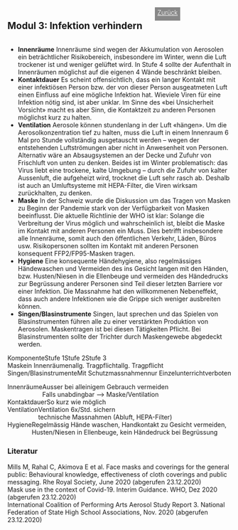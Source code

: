 <html>
  <head>
    <title>Modul 3</title>
    <meta charset="utf-8" />
    <meta http-equiv="expires" content="0">
  <style>
 /* FONTS */
 @import url("https://fonts.googleapis.com/css?family=Open+Sans+Condensed:300,700");
</style>
  </head>
  <body>
 <div style="display:flex;"><h2>Modul 3: Infektion verhindern</h2><div style="margin-left:2em;padding:3px 6px 0 6px;background-color:#888;color:#fff;font-weight:300;height:27px!important;"><a href="main" style="color:#fff;">Zurück</a></div></div>
    <div class="twocol">
    <div class="ntext">
      <ul>
        <li><strong>Innenräume</strong> Innenräume sind wegen der Akkumulation von Aerosolen ein beträchtlicher Risikobereich, insbesondere im Winter, wenn die Luft trockener ist und weniger gelüftet wird. In Stufe 4 sollte der Aufenthalt in Innenräumen möglichst auf die eigenen 4 Wände beschränkt bleiben.</li>
        <li><strong>Kontaktdauer</strong> Es scheint offensichtlich, dass ein langer Kontakt mit einer infektiösen Person bzw. der von dieser Person ausgeatmeten Luft einen Einfluss auf eine mögliche Infektion hat. Wieviele Viren für eine Infektion nötig sind, ist aber unklar. Im Sinne des «bei Unsicherheit Vorsicht» macht es aber Sinn, die Kontaktzeit zu anderen Personen möglichst kurz zu halten.</li>
        <li><strong>Ventilation</strong> Aerosole können stundenlang in der Luft «hängen». Um die Aerosolkonzentration tief zu halten, muss die Luft in einem Innenraum 6 Mal pro Stunde vollständig ausgetauscht werden – wegen der entstehenden Luftströmungen aber nicht in Anwesenheit von Personen. Alternativ wäre an Absaugsystemen an der Decke und Zufuhr von Frischluft von unten zu denken. Beides ist im Winter problematisch: das Virus liebt eine trockene, kalte Umgebung – durch die Zufuhr von kalter Aussenluft, die aufgeheizt wird, trocknet die Luft sehr rasch ab. Deshalb ist auch an Umluftsysteme mit HEPA-Filter, die Viren wirksam zurückhalten, zu denken.</li>
        <li><strong>Maske</strong> In der Schweiz wurde die Diskussion um das Tragen von Masken zu Beginn der Pandemie stark von der Verfügbarkeit von Masken beeinflusst. Die aktuelle Richtlinie der WHO ist klar: Solange die Verbreitung der Virus möglich und wahrscheinlich ist, bleibt die Maske im Kontakt mit anderen Personen ein Muss. Dies betrifft insbesondere alle Innenräume, somit auch den öffentlichen Verkehr, Läden, Büros usw. Risikopersonen sollten im Kontakt mit anderen Personen konsequent FFP2/FP95-Masken tragen.</li>
        <li><strong>Hygiene</strong> Eine konsequente Händehygiene, also regelmässiges Händewaschen und Vermeiden des ins Gesicht langen mit den Händen, bzw. Husten/Niesen in die Ellenbeuge und vermeiden des Händedrucks zur Begrüssung anderer Personen sind Teil dieser letzten Barriere vor einer Infektion. Die Massnahme hat den willkommenen Nebeneffekt, dass auch andere Infektionen wie die Grippe sich weniger ausbreiten können.</li>
        <li><strong>Singen/Blasinstrumente</strong> Singen, laut sprechen und das Spielen von Blasinstrumenten führen alle zu einer verstärkten Produktion von Aerosolen. Maskentragen ist bei diesen Tätigkeiten Pflicht. Bei Blasinstrumenten sollte der Trichter durch Maskengewebe abgedeckt werden.</li> 
      </ul>
    </div>
  </div>
  <div class="ntable" style="display:flex;width:100%;min-width:400px;">
    <div class="tbl5 st0">
      Komponente
    </div>
    <div class="tbl5 st1">
      Stufe 1
    </div>
    <div class="tbl5 st2">
      Stufe 2
    </div>
    <div class="tbl5 st4">
      Stufe 3
    </div>
    </div>
     <div class="ntbl" style="display:flex;width:100%;min-width:400px;">
    <div class="tbl5 s0">
      Maske
    </div>
    <div class="tbl5 s1">
      in Innenräumen
    </div>
     <div class="tbl5 s2">
      allg. Tragpflicht
    </div>
     <div class="tbl5 s4">
      allg. Tragpflicht
    </div>
  </div> 
  <div class="ntbl" style="display:flex;width:100%;min-width:400px;">
    <div class="tbl5 s0">
      Singen/Blasinstrumente
    </div>
    <div class="tbl5 s1">
      Mit Schutzmassnahmen
    </div>
     <div class="tbl5 s2">
      nur Einzelunterricht
    </div>
     <div class="tbl5 s4">
     verboten
    </div>
  </div>
<div class="ntbl" style="display:flex;width:100%;min-width:400px;margin-top:1em;">
    <div class="tbl5 s0">
      Innenräume
    </div>
    <div class="tbl1 s0">
      Ausser bei alleinigem Gebrauch vermeiden<br/>
      Falls unabdingbar –> Maske/Ventilation
    </div>
  </div>
  <div class="ntbl" style="display:flex;width:100%;min-width:400px;">
    <div class="tbl5 s0">
      Kontaktdauer
    </div>
    <div class="tbl1 s0">
      So kurz wie möglich
    </div>
  </div>
  <div class="ntbl" style="display:flex;width:100%;min-width:400px;">
    <div class="tbl5 s0">
      Ventilation
    </div>
    <div class="tbl1 s0">
      Ventilation 6x/Std. sichern<br/>
      technische Massnahmen (Abluft, HEPA-Filter)
    </div>
  </div>
   <div class="ntbl" style="display:flex;width:100%;min-width:400px;">
    <div class="tbl5 s0">
      Hygiene
    </div>
    <div class="tbl1 s0">
      Regelmässig Hände waschen, Handkontakt zu Gesicht vermeiden,<br/>
      Husten/Niesen in Ellenbeuge, kein Händedruck bei Begrüssung
    </div>
  </div>
<h3 style="margin-top:1.5em;">Literatur</h3>
<div id="ref1">Mills M, Rahal C, Akimova E et al. Face masks and coverings for the general public: Behavioural knowledge, effectiveness of cloth coverings and public messaging. Rhe Royal Society, June 2020 (abgerufen 23.12.2020)</div>
<div id="ref2">Mask use in the context of Covid-19. Interim Guidance. WHO, Dez 2020 (abgerufen 23.12.2020)</div>
<div id="ref3">International Coalition of Performing Arts Aerosol Study Report 3. National Federation of State High School Associations, Nov. 2020 (abgerufen 23.12.2020)</div>
